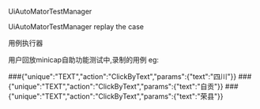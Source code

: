 UiAutoMatorTestManager

UiAutoMatorTestManager replay the case

用例执行器

用户回放minicap自助功能测试中,录制的用例 
eg: 

###{"unique":"TEXT","action":"ClickByText","params":{"text":"四川"}} 
###{"unique":"TEXT","action":"ClickByText","params":{"text":"自贡"}} 
###{"unique":"TEXT","action":"ClickByText","params":{"text":"荣县"}}
